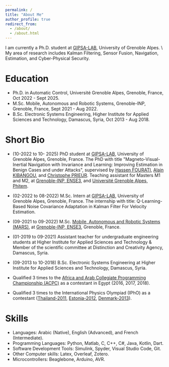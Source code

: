 ```yaml
---
permalink: /
title: "About Me"
author_profile: true
redirect_from: 
  - /about/
  - /about.html
---
```



I am currently a Ph.D. student at <a href="https://www.gipsa-lab.grenoble-inp.fr/en" target="_blank">GIPSA-LAB</a>,  University of Grenoble Alpes. \\
My area of research includes Kalman Filtering, Sensor Fusion, Navigation, Estimation, and Cyber-Physical Security.

Education
======
- Ph.D. in Automatic Control, Université Grenoble Alpes, Grenoble, France, Oct 2022 - Sept 2025.
- M.Sc. Mobile, Autonomous and Robotic Systems, Grenoble-INP, Grenoble, France, Sept 2021 - Aug 2022.
- B.Sc. Electronic Systems Engineering, Higher Institute for Applied Sciences and Technology, Damascus, Syria, Oct 2013 - Aug 2018.


Short Bio
======
- (10-2022 to 10- 2025)  PhD student at <a href="https://www.gipsa-lab.grenoble-inp.fr/en" target="_blank">GIPSA-LAB</a>, University of Grenoble Alpes, Grenoble, France.  The PhD with title "Magneto-Visual-Inertial Navigation with Invariance and Learning: Improving Estimation in Benign Cases and under Attacks", supervised by 
 <a href="https://scholar.google.fr/citations?user=sR1OVycAAAAJ&hl=fr" target="_blank">Hassen FOURATI</a>, <a href="https://www.gipsa-lab.grenoble-inp.fr/user/alain.kibangou" target="_blank">Alain KIBANGOU</a>, and <a href="https://www.gipsa-lab.grenoble-inp.fr/~christophe.prieur/" target="_blank">Christophe PRIEUR</a>. Teaching assistant for Masters M1 and M2, at <a href="https://ense3.grenoble-inp.fr/" target="_blank">Grenoble-INP, ENSE3</a>, and <a href="https://phitem.univ-grenoble-alpes.fr/" target="_blank">Université Grenoble Alpes, Phitem</a>.

- (02-2022 to 08-2022) M.Sc. Intern at <a href="https://www.gipsa-lab.grenoble-inp.fr/en" target="_blank">GIPSA-LAB</a>, University of Grenoble Alpes, Grenoble, France. The internship with title:  Q-Learning-Based Noise Covariance
Adaptation in Kalman Filter For Velocity
Estimation.

- (09-2021 to 09-2022) M.Sc. <a href="https://ense3.grenoble-inp.fr/en/study-at-ense3/master-tsi-mobile-autonomous-and-robotic-systems-mars#page-presentation" target="_blank">Mobile, Autonomous and Robotic Systems (MARS)</a>, at <a href="https://ense3.grenoble-inp.fr/" target="_blank">Grenoble-INP, ENSE3</a>, Grenoble, France.

- (01-2019 to 09-2021) Assistant teacher for undergraduate engineering students at Higher Institute for Applied Sciences and Technology & Member of the scientific committee at Distinction and Creativity Agency, Damascus, Syria.

- (09-2013 to 10-2018) B.Sc. Electronic Systems Engineering at Higher Institute for Applied Sciences and Technology, Damascus, Syria.
- Qualified 3 times to the <a href="https://icpc.global/ICPCID/VOZEMJOHNMDG" target="_blank">Africa and Arab Collegiate Programming Championship (ACPC)</a>
 as a contestant in Egypt (2016, 2017, 2018).

- Qualified 3 times to the International Physics Olympiad (IPhO) as a contestant (<a href="/files/ipho2011.pdf" target="_blank">Thailand-2011</a>, <a href="/files/ipho2012.pdf" target="_blank">Estonia-2012</a>, <a href="/files/ipho2013.pdf" target="_blank">Denmark-2013</a>).

Skills
======
- Languages: Arabic (Native), English (Advanced), and French (Intermediate).
- Programming Languages: Python, Matlab, C, C++, C#, Java, Kotlin, Dart. 
- Software Development Tools: Simulink, Spyder, Visual Studio Code, Git.
- Other Computer skills: Latex, Overleaf, Zotero.
- Microcontrollers: Beaglebone, Arduino, AVR.